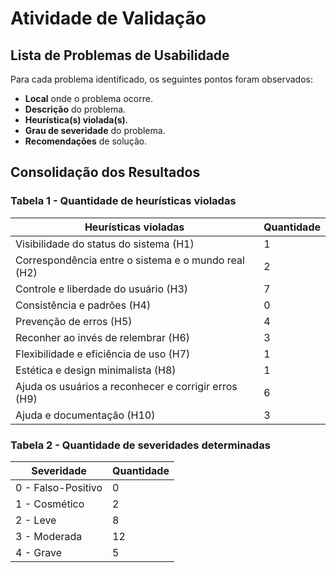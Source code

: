 # Atividade de Validação

## Lista de Problemas de Usabilidade

Para cada problema identificado, os seguintes pontos foram observados:

- **Local** onde o problema ocorre.
- **Descrição** do problema.
- **Heurística(s) violada(s)**.
- **Grau de severidade** do problema.
- **Recomendações** de solução.

## Consolidação dos Resultados

### Tabela 1 - Quantidade de heurísticas violadas

| Heurísticas violadas                          | Quantidade |
|-----------------------------------------------|------------|
| Visibilidade do status do sistema (H1)        | 1          |
| Correspondência entre o sistema e o mundo real (H2) | 2         |
| Controle e liberdade do usuário (H3)          | 7         |
| Consistência e padrões (H4)                   | 0         |
| Prevenção de erros (H5)                       | 4          |
| Reconher ao invés de relembrar (H6)       | 3          |
| Flexibilidade e eficiência de uso (H7)        | 1          |
| Estética e design minimalista (H8)            | 1          |
| Ajuda os usuários a reconhecer e corrigir erros (H9) | 6          |
| Ajuda e documentação (H10)                    | 3          |

### Tabela 2 - Quantidade de severidades determinadas

| Severidade          | Quantidade |
|---------------------|------------|
| 0 - Falso-Positivo  | 0          |
| 1 - Cosmético       | 2          |
| 2 - Leve            | 8         |
| 3 - Moderada        | 12         |
| 4 - Grave           | 5          |

